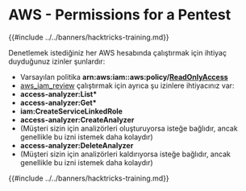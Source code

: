 # AWS - Permissions for a Pentest

{{#include ../../banners/hacktricks-training.md}}

Denetlemek istediğiniz her AWS hesabında çalıştırmak için ihtiyaç duyduğunuz izinler şunlardır:

- Varsayılan politika **arn:aws:iam::aws:policy/**[**ReadOnlyAccess**](https://us-east-1.console.aws.amazon.com/iam/home#/policies/arn:aws:iam::aws:policy/ReadOnlyAccess)
- [aws_iam_review](https://github.com/carlospolop/aws_iam_review) çalıştırmak için ayrıca şu izinlere ihtiyacınız var:
- **access-analyzer:List\***
- **access-analyzer:Get\***
- **iam:CreateServiceLinkedRole**
- **access-analyzer:CreateAnalyzer**
- (Müşteri sizin için analizörleri oluşturuyorsa isteğe bağlıdır, ancak genellikle bu izni istemek daha kolaydır)
- **access-analyzer:DeleteAnalyzer**
- (Müşteri sizin için analizörleri kaldırıyorsa isteğe bağlıdır, ancak genellikle bu izni istemek daha kolaydır)

{{#include ../../banners/hacktricks-training.md}}
